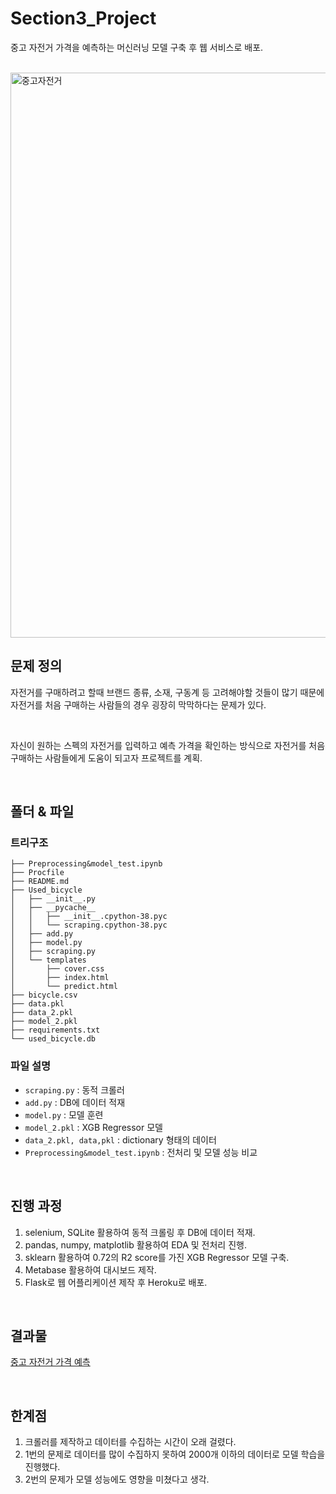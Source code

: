 # Section3_Project

중고 자전거 가격을 예측하는 머신러닝 모델 구축 후 웹 서비스로 배포.

<br>

<img width="904" alt="중고자전거" src="https://user-images.githubusercontent.com/89771322/161058686-e82726ac-2af3-4388-b0e4-d5522f0b5f81.png">

<br>

## 문제 정의 

자전거를 구매하려고 할때 브랜드 종류, 소재, 구동계 등 고려해야할 것들이 많기 때문에 자전거를 처음 구매하는 사람들의 경우 굉장히 막막하다는 문제가 있다. 

<br>

자신이 원하는 스펙의 자전거를 입력하고 예측 가격을 확인하는 방식으로 자전거를 처음 구매하는 사람들에게 도움이 되고자 프로젝트를 계획.

<br>

## 폴더 & 파일 <br>

### 트리구조 <br>


```
├── Preprocessing&model_test.ipynb
├── Procfile
├── README.md
├── Used_bicycle
│   ├── __init__.py
│   ├── __pycache__
│   │   ├── __init__.cpython-38.pyc
│   │   └── scraping.cpython-38.pyc
│   ├── add.py
│   ├── model.py
│   ├── scraping.py
│   └── templates
│       ├── cover.css
│       ├── index.html
│       └── predict.html
├── bicycle.csv
├── data.pkl
├── data_2.pkl
├── model_2.pkl
├── requirements.txt
└── used_bicycle.db
```

### 파일 설명 <br>

- `scraping.py` : 동적 크롤러
- `add.py` : DB에 데이터 적재
- `model.py` : 모델 훈련
- `model_2.pkl` : XGB Regressor 모델
- `data_2.pkl, data,pkl` : dictionary 형태의 데이터
- `Preprocessing&model_test.ipynb` : 전처리 및 모델 성능 비교

<br>

## 진행 과정

1. selenium, SQLite 활용하여 동적 크롤링 후 DB에 데이터 적재.
2. pandas, numpy, matplotlib 활용하여 EDA 및 전처리 진행.
3. sklearn 활용하여 0.72의 R2 score를 가진 XGB Regressor 모델 구축.
4. Metabase 활용하여 대시보드 제작.
5. Flask로 웹 어플리케이션 제작 후 Heroku로 배포.

<br>

## 결과물
[중고 자전거 가격 예측](https://usedbicycle.herokuapp.com/)

<br>

## 한계점

1. 크롤러를 제작하고 데이터를 수집하는 시간이 오래 걸렸다.
2. 1번의 문제로 데이터를 많이 수집하지 못하여 2000개 이하의 데이터로 모델 학습을 진행했다.
3. 2번의 문제가 모델 성능에도 영향을 미쳤다고 생각.